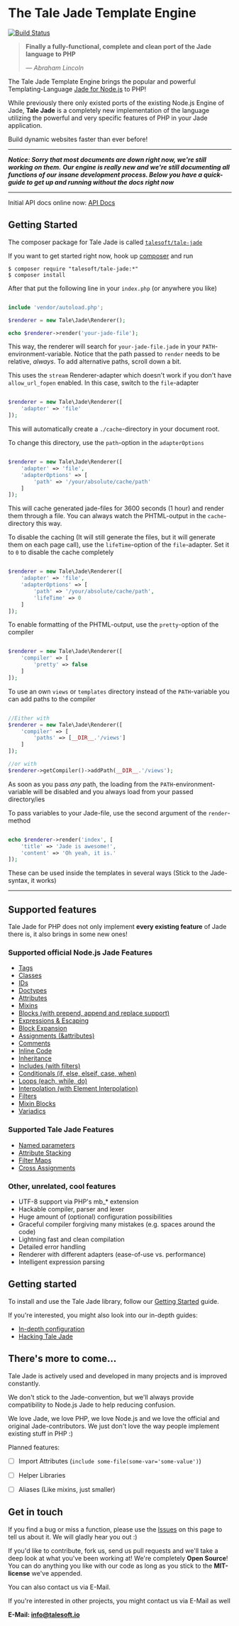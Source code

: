 

# The Tale Jade Template Engine

[![Build Status](https://travis-ci.org/Talesoft/tale-jade.svg?branch=master)](https://travis-ci.org/Talesoft/tale-jade)


> **Finally a fully-functional, complete and clean port of the Jade language to PHP**
>
> *— Abraham Lincoln*


The Tale Jade Template Engine brings the popular and powerful Templating-Language [Jade for Node.js](http://jade-lang.com) to PHP!

While previously there only existed ports of the existing Node.js Engine of Jade, **Tale Jade** is a completely new
implementation of the language utilizing the powerful and very specific features of PHP in your Jade application.

Build dynamic websites faster than ever before!


---


***Notice: Sorry that most documents are down right now, we're still working on them.***
***Our engine is really new and we're still documenting all functions of our***
***insane development process. Below you have a quick-guide to get up and running without the docs right now***


---


Initial API docs online now: [API Docs](http://jade.talesoft.io/docs)

## Getting Started

The composer package for Tale Jade is called [`talesoft/tale-jade`](https://packagist.org/packages/talesoft/tale-jade)

If you want to get started right now, hook up [composer](https://getcomposer.org/) and run

```
$ composer require "talesoft/tale-jade:*"
$ composer install
```

After that put the following line in your `index.php` (or anywhere you like)

```php

include 'vendor/autoload.php';

$renderer = new Tale\Jade\Renderer();

echo $renderer->render('your-jade-file');
```

This way, the renderer will search for `your-jade-file.jade` in your `PATH`-environment-variable.
Notice that the path passed to `render` needs to be relative, *always*.
To add alternative paths, scroll down a bit.

This uses the `stream` Renderer-adapter which doesn't work if you don't have `allow_url_fopen` enabled.
In this case, switch to the `file`-adapter

```php

$renderer = new Tale\Jade\Renderer([
    'adapter' => 'file'
]);
```

This will automatically create a `./cache`-directory in your document root.

To change this directory, use the `path`-option in the `adapterOptions`

```php

$renderer = new Tale\Jade\Renderer([
    'adapter' => 'file',
    'adapterOptions' => [
        'path' => '/your/absolute/cache/path'
    ]
]);
```


This will cache generated jade-files for 3600 seconds (1 hour) and render them through a file.
You can always watch the PHTML-output in the `cache`-directory this way.

To disable the caching (It will still generate the files, but it will generate them on each page call),
use the `lifeTime`-option of the `file`-adapter. Set it to `0` to disable the cache completely

```php

$renderer = new Tale\Jade\Renderer([
    'adapter' => 'file',
    'adapterOptions' => [
        'path' => '/your/absolute/cache/path',
        'lifeTime' => 0
    ]
]);
```


To enable formatting of the PHTML-output, use the `pretty`-option of the compiler

```php

$renderer = new Tale\Jade\Renderer([
    'compiler' => [
        'pretty' => false
    ]
]);
```

To use an own `views` or `templates` directory instead of the `PATH`-variable you can add paths to the compiler

```php

//Either with
$renderer = new Tale\Jade\Renderer([
    'compiler' => [
        'paths' => [__DIR__.'/views']
    ]
]);

//or with
$renderer->getCompiler()->addPath(__DIR__.'/views');
```

As soon as you pass *any* path, the loading from the `PATH`-environment-variable will be disabled and you
always load from your passed directory/ies

To pass variables to your Jade-file, use the second argument of the `render`-method

```php

echo $renderer->render('index', [
    'title' => 'Jade is awesome!',
    'content' => 'Oh yeah, it is.'
]);
```

These can be used inside the templates in several ways (Stick to the Jade-syntax, it works)


---


## Supported features

Tale Jade for PHP does not only implement **every existing feature** of Jade there is, it also brings in some new ones!

### Supported official Node.js Jade Features
- [Tags](http://jade.talesoft.io/examples/tags)
- [Classes](http://jade.talesoft.io/examples/classes)
- [IDs](http://jade.talesoft.io/examples/ids)
- [Doctypes](http://jade.talesoft.io/examples/doctypes)
- [Attributes](http://jade.talesoft.io/examples/attributes)
- [Mixins](http://jade.talesoft.io/examples/mixins)
- [Blocks (with prepend, append and replace support)](http://jade.talesoft.io/examples/blocks)
- [Expressions & Escaping](http://jade.talesoft.io/examples/expressions)
- [Block Expansion](http://jade.talesoft.io/examples/block-expansion)
- [Assignments (&attributes)](http://jade.talesoft.io/examples/assignments)
- [Comments](http://jade.talesoft.io/examples/comments)
- [Inline Code](http://jade.talesoft.io/examples/code)
- [Inheritance](http://jade.talesoft.io/examples/inheritance)
- [Includes (with filters)](http://jade.talesoft.io/examples/includes)
- [Conditionals (if, else, elseif, case, when)](http://jade.talesoft.io/examples/conditionals)
- [Loops (each, while, do)](http://jade.talesoft.io/examples/loops)
- [Interpolation (with Element Interpolation)](http://jade.talesoft.io/examples/interpolation)
- [Filters](http://jade.talesoft.io/examples/filters)
- [Mixin Blocks](http://jade.talesoft.io/examples/mixin-blocks)
- [Variadics](http://jade.talesoft.io/examples/variadics)


### Supported Tale Jade Features
- [Named parameters](http://jade.talesoft.io/examples/named-parameters)
- [Attribute Stacking](http://jade.talesoft.io/examples/attribute-stacking)
- [Filter Maps](http://jade.talesoft.io/examples/filter-map)
- [Cross Assignments](http://jade.talesoft.io/examples/cross-assignments)


### Other, unrelated, cool features

- UTF-8 support via PHP's mb_* extension
- Hackable compiler, parser and lexer
- Huge amount of (optional) configuration possibilities
- Graceful compiler forgiving many mistakes (e.g. spaces around the code)
- Lightning fast and clean compilation
- Detailed error handling
- Renderer with different adapters (ease-of-use vs. performance)
- Intelligent expression parsing



## Getting started

To install and use the Tale Jade library, follow our [Getting Started](http://jade.talesoft.io/getting-started) guide.

If you're interested, you might also look into our in-depth guides:

- [In-depth configuration](http://jade.talesoft.io/configuration)
- [Hacking Tale Jade](http://jade.talesoft.io/hacking)



## There's more to come...

Tale Jade is actively used and developed in many projects and is improved constantly.

We don't stick to the Jade-convention, but we'll always provide compatibility to Node.js Jade to
help reducing confusion.

We love Jade, we love PHP, we love Node.js and we love the official and original Jade-contributors.
We just don't love the way people implement existing stuff in PHP :)

Planned features:
- [ ] Import Attributes (`include some-file(some-var='some-value')`)
- [ ] Helper Libraries
- [ ] Aliases (Like mixins, just smaller)



## Get in touch

If you find a bug or miss a function, please use the [Issues](https://github.com/Talesoft/tale-jade/issues) on this page
to tell us about it. We will gladly hear you out :)

If you'd like to contribute, fork us, send us pull requests and we'll take a deep look at what you've been working at!
We're completely **Open Source**! You can do anything you like with our code as long as you stick to the
**MIT-license** we've appended.

You can also contact us via E-Mail.

If you're interested in other projects, you might contact us via E-Mail as well

**E-Mail: [info@talesoft.io](mailto:info@talesoft.io)**
